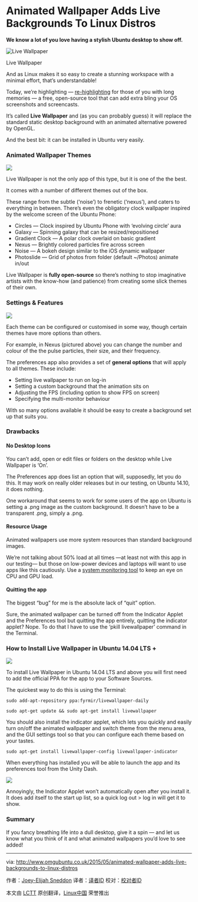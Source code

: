 Animated Wallpaper Adds Live Backgrounds To Linux Distros
================================================================================
**We know a lot of you love having a stylish Ubuntu desktop to show off.**

![Live Wallpaper](http://i.imgur.com/9JIUw5p.gif)

Live Wallpaper

And as Linux makes it so easy to create a stunning workspace with a minimal effort, that’s understandable!

Today, we’re highlighting — [re-highlighting][2] for those of you with long memories — a free, open-source tool that can add extra bling your OS screenshots and screencasts.

It’s called **Live Wallpaper** and (as you can probably guess) it will replace the standard static desktop background with an animated alternative powered by OpenGL.

And the best bit: it can be installed in Ubuntu very easily.

### Animated Wallpaper Themes ###

![](http://www.omgubuntu.co.uk/wp-content/uploads/2015/05/animated-wallpaper-ubuntu-750x383.jpg)

Live Wallpaper is not the only app of this type, but it is one of the the best.

It comes with a number of different themes out of the box.

These range from the subtle (‘noise’) to frenetic (‘nexus’), and caters to everything in between. There’s even the obligatory clock wallpaper inspired by the welcome screen of the Ubuntu Phone:

- Circles — Clock inspired by Ubuntu Phone with ‘evolving circle’ aura
- Galaxy — Spinning galaxy that can be resized/repositioned
- Gradient Clock — A polar clock overlaid on basic gradient
- Nexus — Brightly colored particles fire across screen
- Noise — A bokeh design similar to the iOS dynamic wallpaper
- Photoslide — Grid of photos from folder (default ~/Photos) animate in/out

Live Wallpaper is **fully open-source** so there’s nothing to stop imaginative artists with the know-how (and patience) from creating some slick themes of their own.

### Settings & Features ###

![](http://www.omgubuntu.co.uk/wp-content/uploads/2015/05/live-wallpaper-gui-settings.jpg)

Each theme can be configured or customised in some way, though certain themes have more options than others.

For example, in Nexus (pictured above) you can change the number and colour of the the pulse particles, their size, and their frequency.

The preferences app also provides a set of **general options** that will apply to all themes. These include:

- Setting live wallpaper to run on log-in
- Setting a custom background that the animation sits on
- Adjusting the FPS (including option to show FPS on screen)
- Specifying the multi-monitor behaviour

With so many options available it should be easy to create a background set up that suits you.

### Drawbacks ###

#### No Desktop Icons ####

You can’t add, open or edit files or folders on the desktop while Live Wallpaper is ‘On’.

The Preferences app does list an option that will, supposedly, let you do this. It may work on really older releases but in our testing, on Ubuntu 14.10, it does nothing.

One workaround that seems to work for some users of the app on Ubuntu is setting a .png image as the custom background. It doesn’t have to be a transparent .png, simply a .png.

#### Resource Usage ####

Animated wallpapers use more system resources than standard background images.

We’re not talking about 50% load at all times —at least not with this app in our testing— but those on low-power devices and laptops will want to use apps like this cautiously.  Use a [system monitoring tool][2] to keep an eye on CPU and GPU load.

#### Quitting the app ####

The biggest “bug” for me is the absolute lack of “quit” option.

Sure, the animated wallpaper can be turned off from the Indicator Applet and the Preferences tool but quitting the app entirely, quitting the indicator applet? Nope. To do that I have to use the ‘pkill livewallpaper’ command in the Terminal.

### How to Install Live Wallpaper in Ubuntu 14.04 LTS + ###

![](http://www.omgubuntu.co.uk/wp-content/uploads/2015/05/terminal-command-750x146.jpg)

To install Live Wallpaper in Ubuntu 14.04 LTS and above you will first need to add the official PPA for the app to your Software Sources.

The quickest way to do this is using the Terminal:

    sudo add-apt-repository ppa:fyrmir/livewallpaper-daily
    
    sudo apt-get update && sudo apt-get install livewallpaper

You should also install the indicator applet, which lets you quickly and easily turn on/off the animated wallpaper and switch theme from the menu area, and the GUI settings tool so that you can configure each theme based on your tastes.

    sudo apt-get install livewallpaper-config livewallpaper-indicator

When everything has installed you will be able to launch the app and its preferences tool from the Unity Dash.

![](http://www.omgubuntu.co.uk/wp-content/uploads/2015/05/live-wallpaper-app-launcher.png)

Annoyingly, the Indicator Applet won’t automatically open after you install it. It does add itself to the start up list, so a quick log out > log in will get it to show.

### Summary ###

If you fancy breathing life into a dull desktop, give it a spin — and let us know what you think of it and what animated wallpapers you’d love to see added! 

--------------------------------------------------------------------------------

via: http://www.omgubuntu.co.uk/2015/05/animated-wallpaper-adds-live-backgrounds-to-linux-distros

作者：[Joey-Elijah Sneddon][a]
译者：[译者ID](https://github.com/译者ID)
校对：[校对者ID](https://github.com/校对者ID)

本文由 [LCTT](https://github.com/LCTT/TranslateProject) 原创翻译，[Linux中国](https://linux.cn/) 荣誉推出

[a]:https://plus.google.com/117485690627814051450/?rel=author
[1]:http://www.omgubuntu.co.uk/2012/11/live-wallpaper-for-ubuntu
[2]:http://www.omgubuntu.co.uk/2011/11/5-system-monitoring-tools-for-ubuntu